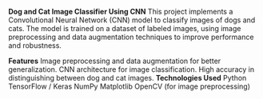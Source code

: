****Dog and Cat Image Classifier Using CNN****
This project implements a Convolutional Neural Network (CNN) model to classify images of dogs and cats. The model is trained on a dataset of labeled images, using image preprocessing and data augmentation techniques to improve performance and robustness.

**Features**
Image preprocessing and data augmentation for better generalization.
CNN architecture for image classification.
High accuracy in distinguishing between dog and cat images.
**Technologies Used**
Python
TensorFlow / Keras
NumPy
Matplotlib
OpenCV (for image preprocessing)
